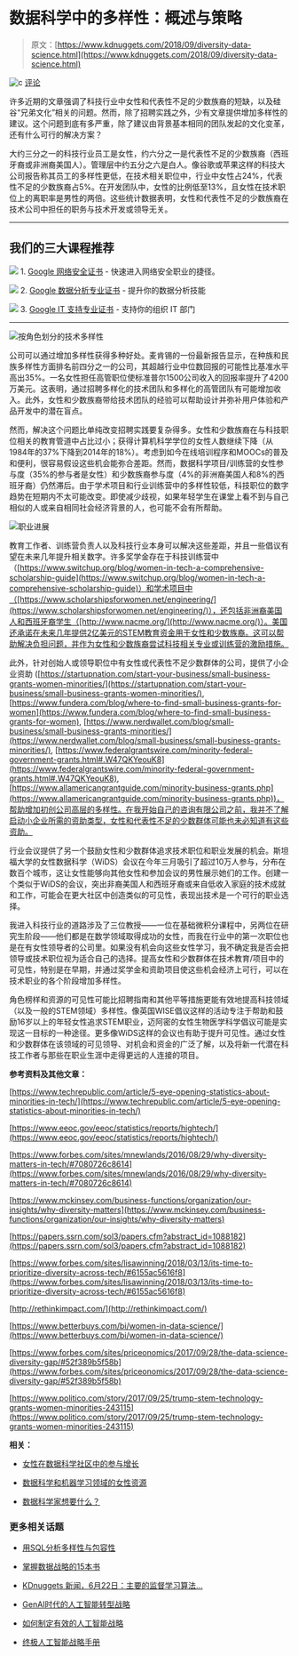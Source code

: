 # 数据科学中的多样性：概述与策略

> 原文：[https://www.kdnuggets.com/2018/09/diversity-data-science.html](https://www.kdnuggets.com/2018/09/diversity-data-science.html)

![c](../Images/3d9c022da2d331bb56691a9617b91b90.png) [评论](#comments)

许多近期的文章强调了科技行业中女性和代表性不足的少数族裔的短缺，以及硅谷“兄弟文化”相关的问题。然而，除了招聘实践之外，少有文章提供增加多样性的建议。这个问题到底有多严重，除了建议由背景基本相同的团队发起的文化变革，还有什么可行的解决方案？

大约三分之一的科技行业员工是女性，约六分之一是代表性不足的少数族裔（西班牙裔或非洲裔美国人）。管理层中约五分之六是白人。像谷歌或苹果这样的科技大公司报告称其员工的多样性更低，在技术相关职位中，行业中女性占24%，代表性不足的少数族裔占5%。在开发团队中，女性的比例低至13%，且女性在技术职位上的离职率是男性的两倍。这些统计数据表明，女性和代表性不足的少数族裔在技术公司中担任的职务与技术开发或领导无关。

* * *

## 我们的三大课程推荐

![](../Images/0244c01ba9267c002ef39d4907e0b8fb.png) 1\. [Google 网络安全证书](https://www.kdnuggets.com/google-cybersecurity) - 快速进入网络安全职业的捷径。

![](../Images/e225c49c3c91745821c8c0368bf04711.png) 2\. [Google 数据分析专业证书](https://www.kdnuggets.com/google-data-analytics) - 提升你的数据分析技能

![](../Images/0244c01ba9267c002ef39d4907e0b8fb.png) 3\. [Google IT 支持专业证书](https://www.kdnuggets.com/google-itsupport) - 支持你的组织 IT 部门

* * *

![按角色划分的技术多样性](../Images/a3aa6e1c4a90aea054b42838aa8d79fe.png)

公司可以通过增加多样性获得多种好处。麦肯锡的一份最新报告显示，在种族和民族多样性方面排名前四分之一的公司，其超越行业中位数回报的可能性比基准水平高出35%。一名女性担任高管职位使标准普尔1500公司收入的回报率提升了4200万美元。这表明，通过招聘多样化的技术团队和多样化的高管团队有可能增加收入。此外，女性和少数族裔带给技术团队的经验可以帮助设计并弥补用户体验和产品开发中的潜在盲点。

然而，解决这个问题比单纯改变招聘实践要复杂得多。女性和少数族裔在与科技职位相关的教育管道中占比过小；获得计算机科学学位的女性人数继续下降（从1984年的37%下降到2014年的18%）。考虑到如今在线培训程序和MOOCs的普及和便利，很容易假设这些机会能弥合差距。然而，数据科学项目/训练营的女性参与度（35%的参与者是女性）和少数族裔参与度（4%的非洲裔美国人和8%的西班牙裔）仍然滞后。由于学术项目和行业训练营中的多样性较低，科技职位的数字趋势在短期内不太可能改变。即使减少歧视，如果年轻学生在课堂上看不到与自己相似的人或来自相同社会经济背景的人，也可能不会有所帮助。

![职业进展](../Images/230874773f8230482a8ef48f01c7c298.png)

教育工作者、训练营负责人以及科技行业本身可以解决这些差距，并且一些倡议有望在未来几年提升相关数字。许多奖学金存在于科技训练营中（[https://www.switchup.org/blog/women-in-tech-a-comprehensive-scholarship-guide](https://www.switchup.org/blog/women-in-tech-a-comprehensive-scholarship-guide)）和学术项目中（[https://www.scholarshipsforwomen.net/engineering/](https://www.scholarshipsforwomen.net/engineering/)），还包括非洲裔美国人和西班牙裔学生（[http://www.nacme.org/](http://www.nacme.org/)）。美国还承诺在未来几年提供2亿美元的STEM教育资金用于女性和少数族裔。这可以帮助解决负担问题，并作为女性和少数族裔尝试科技相关专业或训练营的激励措施。

此外，针对创始人或领导职位中有女性或代表性不足少数群体的公司，提供了小企业资助 ([https://startupnation.com/start-your-business/small-business-grants-women-minorities/](https://startupnation.com/start-your-business/small-business-grants-women-minorities/), [https://www.fundera.com/blog/where-to-find-small-business-grants-for-women](https://www.fundera.com/blog/where-to-find-small-business-grants-for-women), [https://www.nerdwallet.com/blog/small-business/small-business-grants-minorities/](https://www.nerdwallet.com/blog/small-business/small-business-grants-minorities/), [https://www.federalgrantswire.com/minority-federal-government-grants.html#.W47QKYeouK8](https://www.federalgrantswire.com/minority-federal-government-grants.html#.W47QKYeouK8), [https://www.allamericangrantguide.com/minority-business-grants.php](https://www.allamericangrantguide.com/minority-business-grants.php))，帮助增加初创公司高层的多样性。在我开始自己的咨询有限公司之前，我并不了解启动小企业所需的资助类型，女性和代表性不足的少数群体可能也未必知道有这些资助。

行业会议提供了另一个鼓励女性和少数群体追求技术职位和职业发展的机会。斯坦福大学的女性数据科学（WiDS）会议在今年三月吸引了超过10万人参与，分布在数百个城市，这让女性能够向其他女性和参加会议的男性展示她们的工作。创建一个类似于WiDS的会议，突出非裔美国人和西班牙裔或来自低收入家庭的技术成就和工作，可能会在更大社区中创造类似的可见性，表现出技术是一个可行的职业选择。

我进入科技行业的道路涉及了三位教授——一位在基础微积分课程中，另两位在研究生阶段——他们都是在数学领域取得成功的女性，而我在行业中的第一次职位也是在有女性领导者的公司里。如果没有机会向这些女性学习，我不确定我是否会把领导或技术职位视为适合自己的选择。提高女性和少数群体在技术教育/项目中的可见性，特别是在早期，并通过奖学金和资助项目使这些机会经济上可行，可以在技术职业的各个阶段增加多样性。

角色榜样和资源的可见性可能比招聘指南和其他平等措施更能有效地提高科技领域（以及一般的STEM领域）多样性。像英国WISE倡议这样的活动专注于帮助和鼓励16岁以上的年轻女性追求STEM职业，迈阿密的女性生物医学科学倡议可能是实现这一目标的一种途径。更多像WiDS这样的会议也有助于提升可见性。通过女性和少数群体在该领域的可见领导、对机会和资金的广泛了解，以及将新一代潜在科技工作者与那些在职业生涯中走得更远的人连接的项目。

**参考资料及其他文章：**

[https://www.techrepublic.com/article/5-eye-opening-statistics-about-minorities-in-tech/](https://www.techrepublic.com/article/5-eye-opening-statistics-about-minorities-in-tech/)

[https://www.eeoc.gov/eeoc/statistics/reports/hightech/](https://www.eeoc.gov/eeoc/statistics/reports/hightech/)

[https://www.forbes.com/sites/mnewlands/2016/08/29/why-diversity-matters-in-tech/#7080726c8614](https://www.forbes.com/sites/mnewlands/2016/08/29/why-diversity-matters-in-tech/#7080726c8614)

[https://www.mckinsey.com/business-functions/organization/our-insights/why-diversity-matters](https://www.mckinsey.com/business-functions/organization/our-insights/why-diversity-matters)

[https://papers.ssrn.com/sol3/papers.cfm?abstract_id=1088182](https://papers.ssrn.com/sol3/papers.cfm?abstract_id=1088182)

[https://www.forbes.com/sites/lisawinning/2018/03/13/its-time-to-prioritize-diversity-across-tech/#6155ac5616f8](https://www.forbes.com/sites/lisawinning/2018/03/13/its-time-to-prioritize-diversity-across-tech/#6155ac5616f8)

[http://rethinkimpact.com/](http://rethinkimpact.com/)

[https://www.betterbuys.com/bi/women-in-data-science/](https://www.betterbuys.com/bi/women-in-data-science/)

[https://www.forbes.com/sites/priceonomics/2017/09/28/the-data-science-diversity-gap/#52f389b5f58b](https://www.forbes.com/sites/priceonomics/2017/09/28/the-data-science-diversity-gap/#52f389b5f58b)

[https://www.politico.com/story/2017/09/25/trump-stem-technology-grants-women-minorities-243115](https://www.politico.com/story/2017/09/25/trump-stem-technology-grants-women-minorities-243115)

**相关：**

+   [女性在数据科学社区中的参与增长](https://www.kdnuggets.com/2018/09/growing-participation-women-data-science-community.html)

+   [数据科学和机器学习领域的女性资源](https://www.kdnuggets.com/2018/06/resources-women-data-science-machine-learning.html)

+   [数据科学家想要什么？](https://www.kdnuggets.com/2018/08/what-data-scientists-want.html)

### 更多相关话题

+   [用SQL分析多样性与包容性](https://www.kdnuggets.com/2022/11/analyzing-diversity-inclusion-sql.html)

+   [掌握数据战略的15本书](https://www.kdnuggets.com/2022/06/top-15-books-master-data-strategy.html)

+   [KDnuggets 新闻，6月22日：主要的监督学习算法…](https://www.kdnuggets.com/2022/n25.html)

+   [GenAI时代的人工智能转型战略](https://www.kdnuggets.com/the-ai-transformation-strategy-in-the-genai-era)

+   [如何制定有效的人工智能战略](https://www.kdnuggets.com/2022/11/create-effective-ai-strategy.html)

+   [终极人工智能战略手册](https://www.kdnuggets.com/the-ultimate-ai-strategy-playbook)
